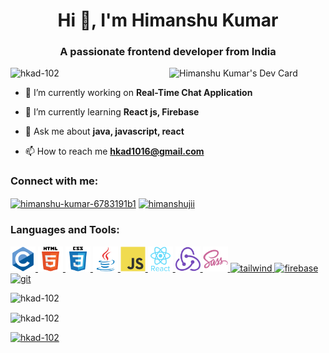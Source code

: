 
<h1 align="center">Hi 👋, I'm Himanshu Kumar</h1>
<h3 align="center">A passionate frontend developer from India</h3>
<a href="https://app.daily.dev/Himanshu"><img align="right" src="https://api.daily.dev/devcards/8576cbae23d7402895562f9b1e3506ae.png?r=dk4" width="250" alt="Himanshu Kumar's Dev Card"/></a>

<p align="left"> <img src="https://komarev.com/ghpvc/?username=hkad-102&label=Profile%20views&color=0e75b6&style=flat" alt="hkad-102" /> </p>



- 🔭 I’m currently working on **Real-Time Chat Application**

- 🌱 I’m currently learning **React js, Firebase**

- 💬 Ask me about **java, javascript, react**

- 📫 How to reach me **hkad1016@gmail.com**

<h3 align="left">Connect with me:</h3>
<p align="left">
<a href="https://linkedin.com/in/himanshu-kumar-6783191b1" target="blank"><img align="center" src="https://raw.githubusercontent.com/rahuldkjain/github-profile-readme-generator/master/src/images/icons/Social/linked-in-alt.svg" alt="himanshu-kumar-6783191b1" height="30" width="40" /></a>
<a href="https://www.leetcode.com/himanshujii" target="blank"><img align="center" src="https://raw.githubusercontent.com/rahuldkjain/github-profile-readme-generator/master/src/images/icons/Social/leet-code.svg" alt="himanshujii" height="30" width="40" /></a>
</p>

<h3 align="left">Languages and Tools:</h3>
<p align="left"> <a href="https://www.cprogramming.com/" target="_blank" rel="noreferrer"> <img src="https://raw.githubusercontent.com/devicons/devicon/master/icons/c/c-original.svg" alt="c" width="40" height="40"/> </a> <a href="https://www.w3.org/html/" target="_blank" rel="noreferrer"> <img src="https://raw.githubusercontent.com/devicons/devicon/master/icons/html5/html5-original-wordmark.svg" alt="html5" width="40" height="40"/> </a> <a href="https://www.w3schools.com/css/" target="_blank" rel="noreferrer"> <img src="https://raw.githubusercontent.com/devicons/devicon/master/icons/css3/css3-original-wordmark.svg" alt="css3" width="40" height="40"/> </a> <a href="https://www.java.com" target="_blank" rel="noreferrer"> <img src="https://raw.githubusercontent.com/devicons/devicon/master/icons/java/java-original.svg" alt="java" width="40" height="40"/> </a> <a href="https://developer.mozilla.org/en-US/docs/Web/JavaScript" target="_blank" rel="noreferrer"> <img src="https://raw.githubusercontent.com/devicons/devicon/master/icons/javascript/javascript-original.svg" alt="javascript" width="40" height="40"/> </a> <a href="https://reactjs.org/" target="_blank" rel="noreferrer"> <img src="https://raw.githubusercontent.com/devicons/devicon/master/icons/react/react-original-wordmark.svg" alt="react" width="40" height="40"/> </a> <a href="https://redux.js.org" target="_blank" rel="noreferrer"> <img src="https://raw.githubusercontent.com/devicons/devicon/master/icons/redux/redux-original.svg" alt="redux" width="40" height="40"/> </a> <a href="https://sass-lang.com" target="_blank" rel="noreferrer"> <img src="https://raw.githubusercontent.com/devicons/devicon/master/icons/sass/sass-original.svg" alt="sass" width="40" height="40"/> </a> <a href="https://tailwindcss.com/" target="_blank" rel="noreferrer"> <img src="https://www.vectorlogo.zone/logos/tailwindcss/tailwindcss-icon.svg" alt="tailwind" width="40" height="40"/> </a> <a href="https://firebase.google.com/" target="_blank" rel="noreferrer"> <img src="https://www.vectorlogo.zone/logos/firebase/firebase-icon.svg" alt="firebase" width="40" height="40"/> </a> <a href="https://git-scm.com/" target="_blank" rel="noreferrer"> <img src="https://www.vectorlogo.zone/logos/git-scm/git-scm-icon.svg" alt="git" width="40" height="40"/> </a> </p>



<p>&nbsp;<img align="left" src="https://github-readme-stats.vercel.app/api?username=hkad-102&show_icons=true&locale=en" alt="hkad-102" /></p>

<p><img align="center" src="https://github-readme-stats.vercel.app/api/top-langs?username=hkad-102&show_icons=true&locale=en&layout=compact" alt="hkad-102" /></p>



<p > <a href="https://github.com/ryo-ma/github-profile-trophy"><img src="https://github-profile-trophy.vercel.app/?username=hkad-102"&column="8" alt="hkad-102" /></a> </p>
